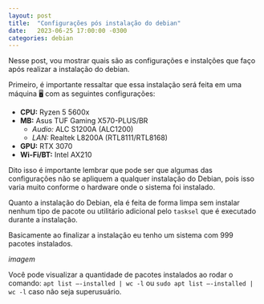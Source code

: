 ```yaml
---
layout: post
title:  "Configurações pós instalação do debian"
date:   2023-06-25 17:00:00 -0300
categories: debian
---
```


Nesse post, vou mostrar quais são as configurações e instalções que faço após realizar a instalação do debian.

Primeiro, é importante ressaltar que essa instalação será feita em uma máquina 🖥️ com as seguintes configurações:

- **CPU:** Ryzen 5 5600x
- **MB:** Asus TUF Gaming X570-PLUS/BR
  - *Audio:* ALC S1200A (ALC1200)
  - *LAN:* Realtek L8200A (RTL8111/RTL8168)
- **GPU:** RTX 3070
- **Wi-Fi/BT:** Intel AX210

Dito isso é importante lembrar que pode ser que algumas das configurações não se apliquem a qualquer instalação do Debian, pois isso varia muito conforme o hardware onde o sistema foi instalado.

Quanto a instalação do Debian, ela é feita de forma limpa sem instalar nenhum tipo de pacote ou utilitário adicional pelo `tasksel` que é executado durante a instalação.

Basicamente ao finalizar a instalação eu tenho um sistema com 999 pacotes instalados.

_imagem_

Você pode visualizar a quantidade de pacotes instalados ao rodar o comando: `apt list –-installed | wc -l` ou `sudo apt list –-installed | wc -l` caso não seja superusuário.
